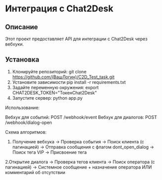 # Интеграция с Chat2Desk

## Описание
Этот проект предоставляет API для интеграции с Chat2Desk через вебхуки.

## Установка
1. Клонируйте репозиторий:
   git clone https://github.com/(ВашЛогин)/C2D_Test_task.git
2. Установите зависимости
   pip install -r requirements.txt
3. Задайте переменную окружения:
   export CHAT2DESK_TOKEN="ТокенChat2Desk"
4. Запустите сервер:
   python app.py

Использование:

Вебхук для событий: POST /webhook/event
Вебхук для диалогов: POST /webhook/dialog-open

Схема алгоритмов:

1. Получение вебхука → Проверка события → Поиск клиента (с пагинацией) → 
Отправка сообщения с флагом dont_open_dialog → Поиск тега VIP → Присвоение тега

2.Открытие диалога → Проверка тегов клиента → Поиск оператора (с пагинацией) → 
Системное сообщение + назначение оператора ИЛИ комментарий об отсутствии
